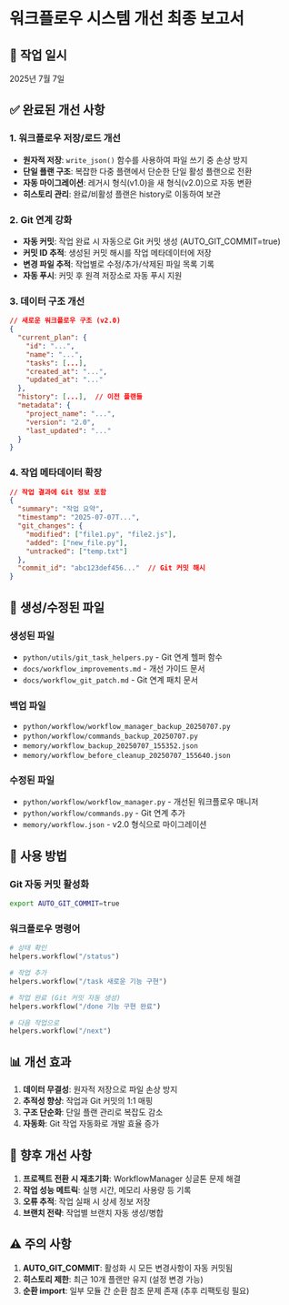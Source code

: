 # 워크플로우 시스템 개선 최종 보고서

## 📅 작업 일시
2025년 7월 7일

## ✅ 완료된 개선 사항

### 1. 워크플로우 저장/로드 개선
- **원자적 저장**: `write_json()` 함수를 사용하여 파일 쓰기 중 손상 방지
- **단일 플랜 구조**: 복잡한 다중 플랜에서 단순한 단일 활성 플랜으로 전환
- **자동 마이그레이션**: 레거시 형식(v1.0)을 새 형식(v2.0)으로 자동 변환
- **히스토리 관리**: 완료/비활성 플랜은 history로 이동하여 보관

### 2. Git 연계 강화
- **자동 커밋**: 작업 완료 시 자동으로 Git 커밋 생성 (AUTO_GIT_COMMIT=true)
- **커밋 ID 추적**: 생성된 커밋 해시를 작업 메타데이터에 저장
- **변경 파일 추적**: 작업별로 수정/추가/삭제된 파일 목록 기록
- **자동 푸시**: 커밋 후 원격 저장소로 자동 푸시 지원

### 3. 데이터 구조 개선
```json
// 새로운 워크플로우 구조 (v2.0)
{
  "current_plan": {
    "id": "...",
    "name": "...",
    "tasks": [...],
    "created_at": "...",
    "updated_at": "..."
  },
  "history": [...],  // 이전 플랜들
  "metadata": {
    "project_name": "...",
    "version": "2.0",
    "last_updated": "..."
  }
}
```

### 4. 작업 메타데이터 확장
```json
// 작업 결과에 Git 정보 포함
{
  "summary": "작업 요약",
  "timestamp": "2025-07-07T...",
  "git_changes": {
    "modified": ["file1.py", "file2.js"],
    "added": ["new_file.py"],
    "untracked": ["temp.txt"]
  },
  "commit_id": "abc123def456..."  // Git 커밋 해시
}
```

## 📁 생성/수정된 파일

### 생성된 파일
- `python/utils/git_task_helpers.py` - Git 연계 헬퍼 함수
- `docs/workflow_improvements.md` - 개선 가이드 문서
- `docs/workflow_git_patch.md` - Git 연계 패치 문서

### 백업 파일
- `python/workflow/workflow_manager_backup_20250707.py`
- `python/workflow/commands_backup_20250707.py`
- `memory/workflow_backup_20250707_155352.json`
- `memory/workflow_before_cleanup_20250707_155640.json`

### 수정된 파일
- `python/workflow/workflow_manager.py` - 개선된 워크플로우 매니저
- `python/workflow/commands.py` - Git 연계 추가
- `memory/workflow.json` - v2.0 형식으로 마이그레이션

## 🚀 사용 방법

### Git 자동 커밋 활성화
```bash
export AUTO_GIT_COMMIT=true
```

### 워크플로우 명령어
```python
# 상태 확인
helpers.workflow("/status")

# 작업 추가
helpers.workflow("/task 새로운 기능 구현")

# 작업 완료 (Git 커밋 자동 생성)
helpers.workflow("/done 기능 구현 완료")

# 다음 작업으로
helpers.workflow("/next")
```

## 📊 개선 효과

1. **데이터 무결성**: 원자적 저장으로 파일 손상 방지
2. **추적성 향상**: 작업과 Git 커밋의 1:1 매핑
3. **구조 단순화**: 단일 플랜 관리로 복잡도 감소
4. **자동화**: Git 작업 자동화로 개발 효율 증가

## 🔄 향후 개선 사항

1. **프로젝트 전환 시 재초기화**: WorkflowManager 싱글톤 문제 해결
2. **작업 성능 메트릭**: 실행 시간, 메모리 사용량 등 기록
3. **오류 추적**: 작업 실패 시 상세 정보 저장
4. **브랜치 전략**: 작업별 브랜치 자동 생성/병합

## ⚠️ 주의 사항

1. **AUTO_GIT_COMMIT**: 활성화 시 모든 변경사항이 자동 커밋됨
2. **히스토리 제한**: 최근 10개 플랜만 유지 (설정 변경 가능)
3. **순환 import**: 일부 모듈 간 순환 참조 문제 존재 (추후 리팩토링 필요)

